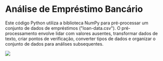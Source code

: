# Análise de Empréstimo Bancário
Este código Python utiliza a biblioteca NumPy para pré-processar um conjunto de dados de empréstimos ("loan-data.csv"). O pré-processamento envolve lidar com valores ausentes, transformar dados de texto, criar pontos de verificação, converter tipos de dados e organizar o conjunto de dados para análises subsequentes.

<img src="https://i.imgur.com/Ah4wGve.jpeg"> 
